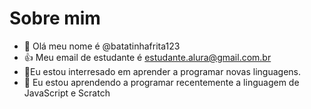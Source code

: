 # Sobre mim
- 👋 Olá meu nome é @batatinhafrita123
- :+1: Meu email de estudante é estudante.alura@gmail.com.br
- 👀Eu estou interresado em aprender a programar novas linguagens.
- 🌱 Eu estou aprendendo a programar recentemente a linguagem de JavaScript e Scratch
